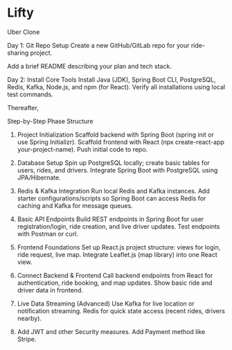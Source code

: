 # Lifty
Uber Clone


Day 1: Git Repo Setup
Create a new GitHub/GitLab repo for your ride-sharing project.

Add a brief README describing your plan and tech stack.

Day 2: Install Core Tools
Install Java (JDK), Spring Boot CLI, PostgreSQL, Redis, Kafka, Node.js, and npm (for React).
Verify all installations using local test commands.

Thereafter,

Step-by-Step Phase Structure
1. Project Initialization
Scaffold backend with Spring Boot (spring init or use Spring Initializr).
Scaffold frontend with React (npx create-react-app your-project-name).
Push initial code to repo.

2. Database Setup
Spin up PostgreSQL locally; create basic tables for users, rides, and drivers.
Integrate Spring Boot with PostgreSQL using JPA/Hibernate.

3. Redis & Kafka Integration
Run local Redis and Kafka instances.
Add starter configurations/scripts so Spring Boot can access Redis for caching and Kafka for message queues.

4. Basic API Endpoints
Build REST endpoints in Spring Boot for user registration/login, ride creation, and live driver updates.
Test endpoints with Postman or curl.

5. Frontend Foundations
Set up React.js project structure: views for login, ride request, live map.
Integrate Leaflet.js (map library) into one React view.

6. Connect Backend & Frontend
Call backend endpoints from React for authentication, ride booking, and map updates.
Show basic ride and driver data in frontend.

7. Live Data Streaming (Advanced)
Use Kafka for live location or notification streaming.
Redis for quick state access (recent rides, drivers nearby).

8. Add JWT and other Security measures. Add Payment method like Stripe.
